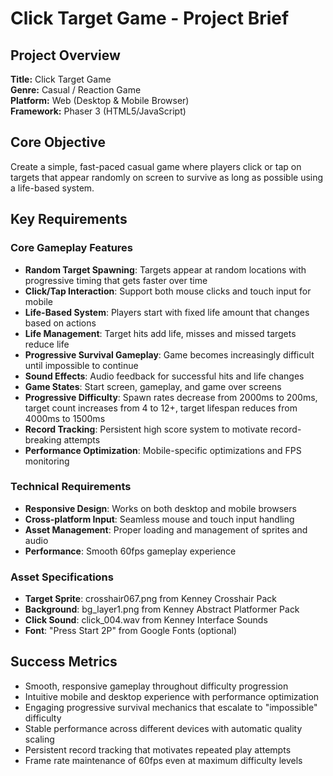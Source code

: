 # Click Target Game - Project Brief

## Project Overview

**Title:** Click Target Game  
**Genre:** Casual / Reaction Game  
**Platform:** Web (Desktop & Mobile Browser)  
**Framework:** Phaser 3 (HTML5/JavaScript)

## Core Objective

Create a simple, fast-paced casual game where players click or tap on targets that appear randomly on screen to survive as long as possible using a life-based system.

## Key Requirements

### Core Gameplay Features

- **Random Target Spawning**: Targets appear at random locations with progressive timing that gets faster over time
- **Click/Tap Interaction**: Support both mouse clicks and touch input for mobile
- **Life-Based System**: Players start with fixed life amount that changes based on actions
- **Life Management**: Target hits add life, misses and missed targets reduce life
- **Progressive Survival Gameplay**: Game becomes increasingly difficult until impossible to continue
- **Sound Effects**: Audio feedback for successful hits and life changes
- **Game States**: Start screen, gameplay, and game over screens
- **Progressive Difficulty**: Spawn rates decrease from 2000ms to 200ms, target count increases from 4 to 12+, target lifespan reduces from 4000ms to 1500ms
- **Record Tracking**: Persistent high score system to motivate record-breaking attempts
- **Performance Optimization**: Mobile-specific optimizations and FPS monitoring

### Technical Requirements

- **Responsive Design**: Works on both desktop and mobile browsers
- **Cross-platform Input**: Seamless mouse and touch input handling
- **Asset Management**: Proper loading and management of sprites and audio
- **Performance**: Smooth 60fps gameplay experience

### Asset Specifications

- **Target Sprite**: crosshair067.png from Kenney Crosshair Pack
- **Background**: bg_layer1.png from Kenney Abstract Platformer Pack
- **Click Sound**: click_004.wav from Kenney Interface Sounds
- **Font**: "Press Start 2P" from Google Fonts (optional)

## Success Metrics

- Smooth, responsive gameplay throughout difficulty progression
- Intuitive mobile and desktop experience with performance optimization
- Engaging progressive survival mechanics that escalate to "impossible" difficulty
- Stable performance across different devices with automatic quality scaling
- Persistent record tracking that motivates repeated play attempts
- Frame rate maintenance of 60fps even at maximum difficulty levels
